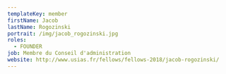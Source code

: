 ```yaml
---
templateKey: member
firstName: Jacob
lastName: Rogozinski
portrait: /img/jacob_rogozinski.jpg
roles:
  - FOUNDER
job: Membre du Conseil d'administration
website: http://www.usias.fr/fellows/fellows-2018/jacob-rogozinski/
---
```

